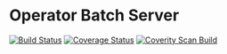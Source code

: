 # Operator Batch Server

[![Build Status](https://travis-ci.org/ashwinath/operator-batch.svg?branch=master)](https://travis-ci.org/ashwinath/operator-batch)
[![Coverage Status](https://coveralls.io/repos/github/ashwinath/operator-batch/badge.svg?branch=master)](https://coveralls.io/github/ashwinath/operator-batch?branch=master)
[![Coverity Scan Build](https://scan.coverity.com/projects/13015/badge.svg)](https://scan.coverity.com/projects/ashwinath-operator-batch)
